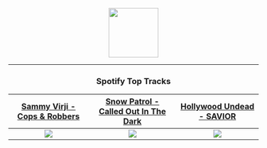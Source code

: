 <p align="center">
  <a href="https://www.tobiasmichael.de">
    <img src="https://tobiasmichael.de/assets/logo.gif" width="100" height="100"/>
  </a>
</p>

---

<h3 align="center">Spotify Top Tracks</h3>

[Sammy Virji - Cops & Robbers](https://open.spotify.com/track/5pa2ZyJ3dIEmxRDW74msQi)|[Snow Patrol - Called Out In The Dark](https://open.spotify.com/track/4UrmmXStaqiT5sSC7QO6HK)|[Hollywood Undead - SAVIOR](https://open.spotify.com/track/2vzJUdxQx6cp9VbtqkjPm7)
:---:|:----:|:----:
<img src="https://i.scdn.co/image/ab67616d00001e02d2877b73fac2b3f1a19f1375"/>|<img src="https://i.scdn.co/image/ab67616d00001e021580fe8779d8b622df5b932c"/>|<img src="https://i.scdn.co/image/ab67616d00001e02807d7f425d68eb7d94493f93"/>